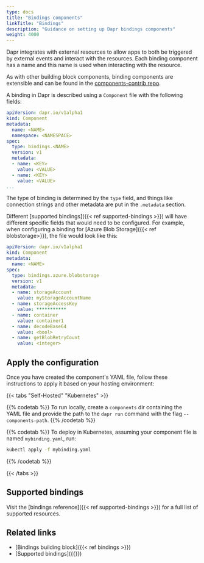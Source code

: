```yaml
---
type: docs
title: "Bindings components"
linkTitle: "Bindings"
description: "Guidance on setting up Dapr bindings components"
weight: 4000
---
```


Dapr integrates with external resources to allow apps to both be triggered by external events and interact with the resources. Each binding component has a name and this name is used when interacting with the resource.

As with other building block components, binding components are extensible and can be found in the [components-contrib repo](https://github.com/dapr/components-contrib).

A binding in Dapr is described using a `Component` file with the following fields:

```yaml
apiVersion: dapr.io/v1alpha1
kind: Component
metadata:
  name: <NAME>
  namespace: <NAMESPACE>
spec:
  type: bindings.<NAME>
  version: v1
  metadata:
  - name: <KEY>
    value: <VALUE>
  - name: <KEY>
    value: <VALUE>
...
```

The type of binding is determined by the `type` field, and things like connection strings and other metadata are put in the `.metadata` section.

Different [supported bindings]({{< ref supported-bindings >}}) will have different specific fields that would need to be configured. For example, when configuring a binding for [Azure Blob Storage]({{< ref blobstorage>}}), the file would look like this:

```yaml
apiVersion: dapr.io/v1alpha1
kind: Component
metadata:
  name: <NAME>
spec:
  type: bindings.azure.blobstorage
  version: v1
  metadata:
  - name: storageAccount
    value: myStorageAccountName
  - name: storageAccessKey
    value: ***********
  - name: container
    value: container1
  - name: decodeBase64
    value: <bool>
  - name: getBlobRetryCount
    value: <integer>
```

## Apply the configuration

Once you have created the component's YAML file, follow these instructions to apply it based on your hosting environment:


{{< tabs "Self-Hosted" "Kubernetes" >}}

{{% codetab %}}
To run locally, create a `components` dir containing the YAML file and provide the path to the `dapr run` command with the flag `--components-path`.
{{% /codetab %}}

{{% codetab %}}
To deploy in Kubernetes, assuming your component file is named `mybinding.yaml`, run:

```bash
kubectl apply -f mybinding.yaml
```
{{% /codetab %}}

{{< /tabs >}}

## Supported bindings

Visit the [bindings reference]({{< ref supported-bindings >}}) for a full list of supported resources.

## Related links
- [Bindings building block]({{< ref bindings >}})
- [Supported bindings]({{<ref supported-bindings >}})